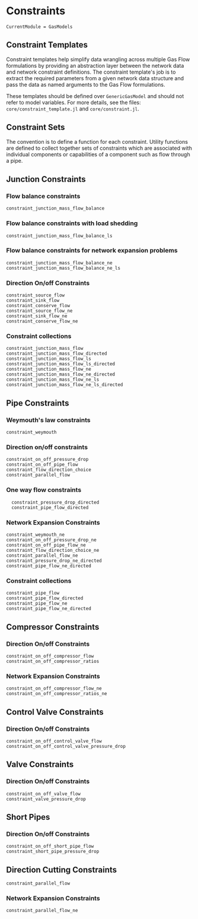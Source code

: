 # Constraints

```@meta
CurrentModule = GasModels
```

## Constraint Templates
Constraint templates help simplify data wrangling across multiple Gas Flow formulations by providing an abstraction layer between the network data and network constraint definitions. The constraint template's job is to extract the required parameters from a given network data structure and pass the data as named arguments to the Gas Flow formulations.

These templates should be defined over `GenericGasModel` and should not refer to model variables. For more details, see the files: `core/constraint_template.jl` and `core/constraint.jl`.

## Constraint Sets


The convention is to define a function for each constraint. Utility functions are defined to collect together sets of constraints which are associated with individual components or capabilities of a component such as flow through a pipe.

## Junction Constraints

### Flow balance constraints

```@docs
constraint_junction_mass_flow_balance
```

### Flow balance constraints with load shedding

```@docs
constraint_junction_mass_flow_balance_ls
```

### Flow balance constraints for network expansion problems

```@docs
constraint_junction_mass_flow_balance_ne
constraint_junction_mass_flow_balance_ne_ls
```

### Direction On/off Constraints

```@docs
constraint_source_flow
constraint_sink_flow
constraint_conserve_flow
constraint_source_flow_ne
constraint_sink_flow_ne
constraint_conserve_flow_ne
```

### Constraint collections

```@docs
constraint_junction_mass_flow
constraint_junction_mass_flow_directed
constraint_junction_mass_flow_ls
constraint_junction_mass_flow_ls_directed
constraint_junction_mass_flow_ne
constraint_junction_mass_flow_ne_directed
constraint_junction_mass_flow_ne_ls
constraint_junction_mass_flow_ne_ls_directed
```

## Pipe Constraints

### Weymouth's law constraints

```@docs
constraint_weymouth
```

### Direction on/off constraints

```@docs
constraint_on_off_pressure_drop
constraint_on_off_pipe_flow
constraint_flow_direction_choice
constraint_parallel_flow
```

### One way flow constraints
```@docs
  constraint_pressure_drop_directed
  constraint_pipe_flow_directed
```

### Network Expansion Constraints

```@docs
constraint_weymouth_ne
constraint_on_off_pressure_drop_ne
constraint_on_off_pipe_flow_ne
constraint_flow_direction_choice_ne
constraint_parallel_flow_ne
constraint_pressure_drop_ne_directed
constraint_pipe_flow_ne_directed
```

### Constraint collections

```@docs
constraint_pipe_flow
constraint_pipe_flow_directed
constraint_pipe_flow_ne
constraint_pipe_flow_ne_directed
```

## Compressor Constraints

### Direction On/off Constraints

```@docs
constraint_on_off_compressor_flow
constraint_on_off_compressor_ratios
```

### Network Expansion Constraints

```@docs
constraint_on_off_compressor_flow_ne
constraint_on_off_compressor_ratios_ne
```


## Control Valve Constraints

### Direction On/off Constraints

```@docs
constraint_on_off_control_valve_flow
constraint_on_off_control_valve_pressure_drop
```

## Valve Constraints

### Direction On/off Constraints

```@docs
constraint_on_off_valve_flow
constraint_valve_pressure_drop
```

## Short Pipes

### Direction On/off Constraints

```@docs
constraint_on_off_short_pipe_flow
constraint_short_pipe_pressure_drop
```

## Direction Cutting Constraints

```@docs
constraint_parallel_flow
```

### Network Expansion Constraints

```@docs
constraint_parallel_flow_ne
```
